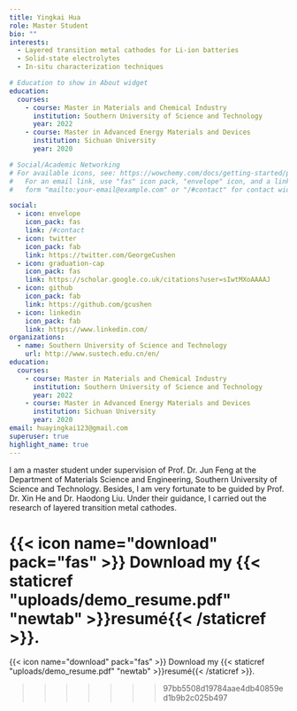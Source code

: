 ```yaml
---
title: Yingkai Hua
role: Master Student
bio: ""
interests:
  - Layered transition metal cathodes for Li-ion batteries
  - Solid-state electrolytes
  - In-situ characterization techniques

# Education to show in About widget
education:
  courses:
    - course: Master in Materials and Chemical Industry
      institution: Southern University of Science and Technology
      year: 2022
    - course: Master in Advanced Energy Materials and Devices
      institution: Sichuan University
      year: 2020

# Social/Academic Networking
# For available icons, see: https://wowchemy.com/docs/getting-started/page-builder/#icons
#   For an email link, use "fas" icon pack, "envelope" icon, and a link in the
#   form "mailto:your-email@example.com" or "/#contact" for contact widget.

social:
  - icon: envelope
    icon_pack: fas
    link: /#contact
  - icon: twitter
    icon_pack: fab
    link: https://twitter.com/GeorgeCushen
  - icon: graduation-cap
    icon_pack: fas
    link: https://scholar.google.co.uk/citations?user=sIwtMXoAAAAJ
  - icon: github
    icon_pack: fab
    link: https://github.com/gcushen
  - icon: linkedin
    icon_pack: fab
    link: https://www.linkedin.com/
organizations:
  - name: Southern University of Science and Technology
    url: http://www.sustech.edu.cn/en/
education:
  courses:
    - course: Master in Materials and Chemical Industry
      institution: Southern University of Science and Technology
      year: 2022
    - course: Master in Advanced Energy Materials and Devices
      institution: Sichuan University
      year: 2020
email: huayingkai123@gmail.com
superuser: true
highlight_name: true
---
```

I am a master student under supervision of Prof. Dr. Jun Feng at the Department of Materials Science and Engineering, Southern University of Science and Technology. Besides, I am very fortunate to be guided by Prof. Dr. Xin He and Dr. Haodong Liu. Under their guidance, I carried out the research of layered transition metal cathodes.


{{< icon name="download" pack="fas" >}} Download my {{< staticref "uploads/demo_resume.pdf" "newtab" >}}resumé{{< /staticref >}}.
=======
{{< icon name="download" pack="fas" >}} Download my {{< staticref "uploads/demo_resume.pdf" "newtab" >}}resumé{{< /staticref >}}.
>>>>>>> 97bb5508d19784aae4db40859ed1b9b2c025b497
